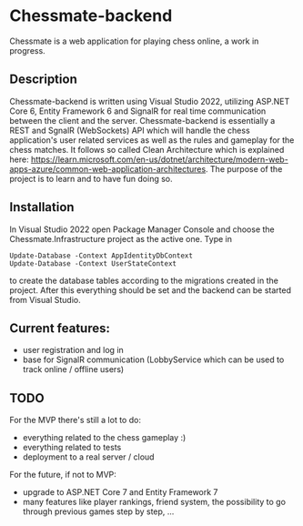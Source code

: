 # Chessmate-backend

Chessmate is a web application for playing chess online, a work in progress.

## Description

Chessmate-backend is written using Visual Studio 2022, utilizing ASP.NET Core 6, Entity Framework 6 and SignalR for real time communication between the client and the server. Chessmate-backend is essentially a REST and SgnalR (WebSockets) API which will handle the chess application's user related services as well as the rules and gameplay for the chess matches. It follows so called Clean Architecture which is explained here: https://learn.microsoft.com/en-us/dotnet/architecture/modern-web-apps-azure/common-web-application-architectures. The purpose of the project is to learn and to have fun doing so.

## Installation

In Visual Studio 2022 open Package Manager Console and choose the Chessmate.Infrastructure project as the active one. Type in

```
Update-Database -Context AppIdentityDbContext
Update-Database -Context UserStateContext
```
to create the database tables according to the migrations created in the project. After this everything should be set and the backend can be started from Visual Studio.

## Current features:
- user registration and log in
- base for SignalR communication (LobbyService which can be used to track online / offline users)

## TODO
For the MVP there's still a lot to do:
- everything related to the chess gameplay :)
- everything related to tests
- deployment to a real server / cloud

For the future, if not to MVP:
- upgrade to ASP.NET Core 7 and Entity Framework 7
- many features like player rankings, friend system, the possibility to go through previous games step by step, ...